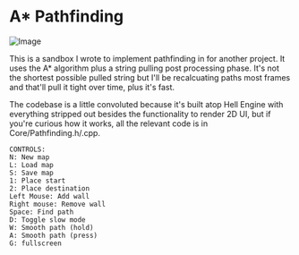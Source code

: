 # A* Pathfinding

![Image](https://www.principiaprogrammatica.com/dump/astar.jpg)

This is a sandbox I wrote to implement pathfinding in for another project. It uses
the A* algorithm plus a string pulling post processing phase. It's not the shortest possible pulled string but I'll be recalcuating paths most frames and that'll pull it tight over time, plus it's fast.

The codebase is a little convoluted because it's built atop Hell Engine with everything stripped out besides the functionality to render 2D UI, but if you're curious how it works, all the relevant code is in Core/Pathfinding.h/.cpp.


```
CONTROLS:
N: New map
L: Load map
S: Save map
1: Place start
2: Place destination
Left Mouse: Add wall
Right mouse: Remove wall
Space: Find path
D: Toggle slow mode
W: Smooth path (hold)
A: Smooth path (press)
G: fullscreen
```